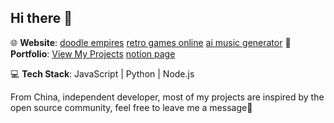 ## Hi there 👋

🌐 **Website**: [doodle empires](https://doodleempires.online/)
[retro games online](https://retrogamez.online/)
[ai music generator](https://aimusicgenerator.dev/)
📂 **Portfolio**: [View My Projects](https://bento.me/trumann)
[notion page](https://pickled-puck-34e.notion.site/new-site-by-me-15b1095bf8bd80449b80c2a6db0e9893)


💻 **Tech Stack**: JavaScript | Python | Node.js  

From China, independent developer, most of my projects are inspired by the open source community, feel free to leave me a message🤔
